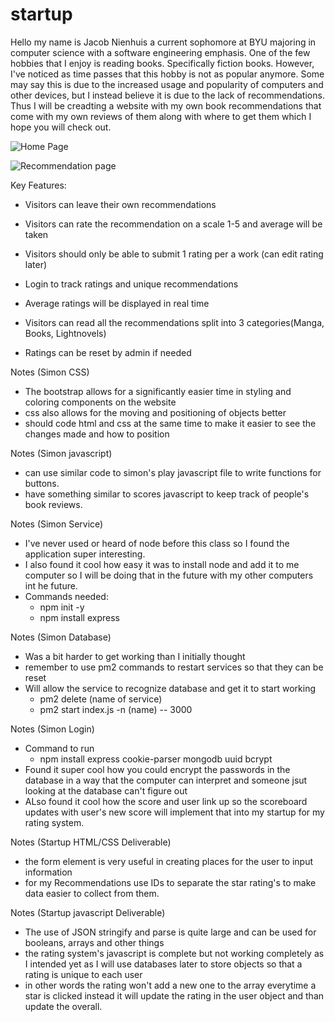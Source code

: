# startup
Hello my name is Jacob Nienhuis a current sophomore at BYU majoring in computer science with a software engineering emphasis.
One of the few hobbies that I enjoy is reading books. Specifically fiction books. However, I've noticed as time passes that this hobby is not as popular anymore.
Some may say this is due to the increased usage and popularity of computers and other devices, but I instead believe it is due to the lack of recommendations.
Thus I will be creadting a website with my own book recommendations that come with my own reviews of them along with where to get them which I hope you will check out.

![Home Page](https://user-images.githubusercontent.com/100976795/215240395-e2aeea84-c5f0-4292-b93e-d1c9eae6d283.jpg)


![Recommendation page](https://user-images.githubusercontent.com/100976795/215240418-43d608db-efef-4803-83be-8768df017c64.jpg)

Key Features:

- Visitors can leave their own recommendations

- Visitors can rate the recommendation on a scale 1-5 and average will be taken

- Visitors should only be able to submit 1 rating per a work (can edit rating later)

- Login to track ratings and unique recommendations

- Average ratings will be displayed in real time

- Visitors can read all the recommendations split into 3 categories(Manga, Books, Lightnovels)

- Ratings can be reset by admin if needed


Notes (Simon CSS)

- The bootstrap allows for a significantly easier time in styling and coloring components on the website
- css also allows for the moving and positioning of objects better
- should code html and css at the same time to make it easier to see the changes made and how to position

Notes (Simon javascript)

- can use similar code to simon's play javascript file to write functions for buttons.
- have something similar to scores javascript to keep track of people's book reviews.

Notes (Simon Service)
- I've never used or heard of node before this class so I found the application super interesting.
- I also found it cool how easy it was to install node and add it to me computer so I will be doing that in the future with my other computers int he future.
- Commands needed:
    - npm init -y
    - npm install express


Notes (Simon Database)
- Was a bit harder to get working than I initially thought
- remember to use pm2 commands to restart services so that they can be reset
- Will allow the service to recognize database and get it to start working
    - pm2 delete (name of service)
    - pm2 start index.js -n (name) -- 3000

Notes  (Simon Login)
- Command to run
    - npm install express cookie-parser mongodb uuid bcrypt
- Found it super cool how you could encrypt the passwords in the database in a way that the computer can interpret and someone jsut looking at the database can't figure out
- ALso found it cool how the score and user link up so the scoreboard updates with user's new score will implement that into my startup for my rating system.

Notes (Startup HTML/CSS Deliverable)
- the form element is very useful in creating places for the user to input information
- for my Recommendations use IDs to separate the star rating's to make data easier to collect from them.

Notes (Startup javascript Deliverable)
- The use of JSON stringify and parse is quite large and can be used for booleans, arrays and other things
- the rating system's javascript is complete but not working completely as I intended yet as I will use databases later to store objects so that a rating is unique to each user
- in other words the rating won't add a new one to the array everytime a star is clicked instead it will update the rating in the user object and than update the overall.

